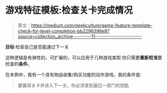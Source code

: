 # 游戏特征模板:检查关卡完成情况

> 原文：<https://medium.com/geekculture/game-feature-template-check-for-level-completion-bb2296396e8?source=collection_archive---------11----------------------->

**目标**:检查自己是否能通过下一关

这种逻辑是有弹性的，可扩展的，可以应用于几种游戏类型:你只需要**重新校准**要检查的**条件**。

在本例中，我有一个具有物品收集/购买功能的动作游戏，我的条件是:

> 要赢得关卡并进入下一关，你必须拿到最后一扇门的钥匙